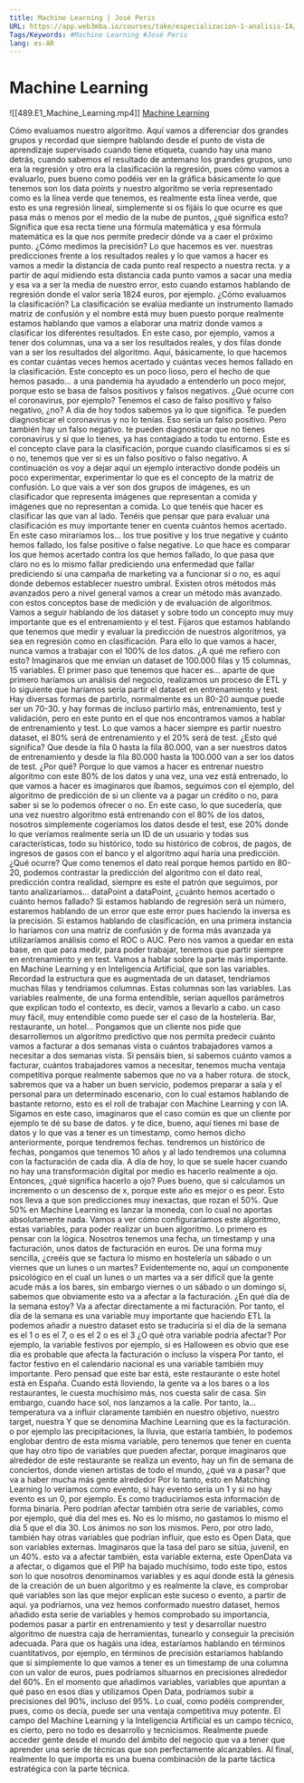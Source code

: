 ```yaml
---
title: Machine Learning | José Peris
URL: https://app.web3mba.io/courses/take/especializacion-1-analisis-IA/lessons/41866154-u5-1-2-machine-learning-jose-peris
Tags/Keywords: #Machine Learning #José Peris
lang: es-AR
---
```

# Machine Learning
![[489.E1_Machine_Learning.mp4]]
[Machine Learning](https://app.web3mba.io/courses/take/especializacion-1-analisis-IA/lessons/41866154-u5-1-2-machine-learning-jose-peris)

Cómo evaluamos nuestro algoritmo. Aquí vamos a diferenciar dos grandes grupos y recordad que siempre hablando desde el punto de vista de aprendizaje supervisado cuando tiene etiqueta, cuando hay una mano detrás, cuando sabemos el resultado de antemano los grandes grupos, uno era la regresión y otro era la clasificación la regresión, pues cómo vamos a evaluarlo, pues bueno como podéis ver en la gráfica básicamente lo que tenemos son los data points y nuestro algoritmo se vería representado como es la línea verde que tenemos, es realmente esta línea verde, que esto es una regresión lineal, simplemente si os fijáis lo que ocurre es que pasa más o menos por el medio de la nube de puntos, ¿qué significa esto? Significa que esa recta tiene una fórmula matemática y esa fórmula matemática es la que nos permite predecir dónde va a caer el próximo punto. ¿Cómo medimos la precisión? Lo que hacemos es ver. nuestras predicciones frente a los resultados reales y lo que vamos a hacer es vamos a medir la distancia de cada punto real respecto a nuestra recta. y a partir de aquí midiendo esta distancia cada punto vamos a sacar una media y esa va a ser la media de nuestro error, esto cuando estamos hablando de regresión donde el valor sería 1824 euros, por ejemplo. ¿Cómo evaluamos la clasificación? La clasificación se evalúa mediante un instrumento llamado matriz de confusión y el nombre está muy buen puesto porque realmente estamos hablando que vamos a elaborar una matriz donde vamos a clasificar los diferentes resultados. En este caso, por ejemplo, vamos a tener dos columnas, una va a ser los resultados reales, y dos filas donde van a ser los resultados del algoritmo. Aquí, básicamente, lo que hacemos es contar cuántas veces hemos acertado y cuántas veces hemos fallado en la clasificación. Este concepto es un poco lioso, pero el hecho de que hemos pasado... a una pandemia ha ayudado a entenderlo un poco mejor, porque esto se basa de falsos positivos y falsos negativos. ¿Qué ocurre con el coronavirus, por ejemplo? Tenemos el caso de falso positivo y falso negativo, ¿no? A día de hoy todos sabemos ya lo que significa. Te pueden diagnosticar el coronavirus y no lo tenías. Eso sería un falso positivo. Pero también hay un falso negativo. te pueden diagnosticar que no tienes coronavirus y sí que lo tienes, ya has contagiado a todo tu entorno. Este es el concepto clave para la clasificación, porque cuando clasificamos si es sí o no, tenemos que ver si es un falso positivo o falso negativo. A continuación os voy a dejar aquí un ejemplo interactivo donde podéis un poco experimentar, experimentar lo que es el concepto de la matriz de confusión. Lo que vais a ver son dos grupos de imágenes, es un clasificador que representa imágenes que representan a comida y imágenes que no representan a comida. Lo que tenéis que hacer es clasificar las que van al lado. Tenéis que pensar que para evaluar una clasificación es muy importante tener en cuenta cuántos hemos acertado. En este caso miraríamos los... los true positive y los true negative y cuánto hemos fallado, los false positive o false negative. Lo que hace es comparar los que hemos acertado contra los que hemos fallado, lo que pasa que claro no es lo mismo fallar prediciendo una enfermedad que fallar prediciendo si una campaña de marketing va a funcionar sí o no, es aquí donde debemos establecer nuestro umbral. Existen otros métodos más avanzados pero a nivel general vamos a crear un método más avanzado. con estos conceptos base de medición y de evaluación de algoritmos. Vamos a seguir hablando de los dataset y sobre todo un concepto muy muy importante que es el entrenamiento y el test. Fijaros que estamos hablando que tenemos que medir y evaluar la predicción de nuestros algoritmos, ya sea en regresión como en clasificación. Para ello lo que vamos a hacer, nunca vamos a trabajar con el 100% de los datos. ¿A qué me refiero con esto? Imaginaros que me envían un dataset de 100.000 filas y 15 columnas, 15 variables. El primer paso que tenemos que hacer es... aparte de que primero haríamos un análisis del negocio, realizamos un proceso de ETL y lo siguiente que haríamos sería partir el dataset en entrenamiento y test. Hay diversas formas de partirlo, normalmente es un 80-20 aunque puede ser un 70-30. y hay formas de incluso partirlo más, entrenamiento, test y validación, pero en este punto en el que nos encontramos vamos a hablar de entrenamiento y test. Lo que vamos a hacer siempre es partir nuestro dataset, el 80% será de entrenamiento y el 20% será de test. ¿Esto qué significa? Que desde la fila 0 hasta la fila 80.000, van a ser nuestros datos de entrenamiento y desde la fila 80.000 hasta la 100.000 van a ser los datos de test. ¿Por qué? Porque lo que vamos a hacer es entrenar nuestro algoritmo con este 80% de los datos y una vez, una vez está entrenado, lo que vamos a hacer es imaginaros que íbamos, seguimos con el ejemplo, del algoritmo de predicción de si un cliente va a pagar un crédito o no, para saber si se lo podemos ofrecer o no. En este caso, lo que sucedería, que una vez nuestro algoritmo está entrenando con el 80% de los datos, nosotros simplemente cogeríamos los datos desde el test, ese 20% donde lo que veríamos realmente sería un ID de un usuario y todas sus características, todo su histórico, todo su histórico de cobros, de pagos, de ingresos de gasos con el banco y el algoritmo aquí haría una predicción. ¿Qué ocurre? Que como tenemos el dato real porque hemos partido en 80-20, podemos contrastar la predicción del algoritmo con el dato real, predicción contra realidad, siempre es este el patrón que seguimos, por tanto analizaríamos... dataPoint a dataPoint, ¿cuánto hemos acertado o cuánto hemos fallado? Si estamos hablando de regresión será un número, estaremos hablando de un error que este error pues haciendo la inversa es la precisión. Si estamos hablando de clasificación, en una primera instancia lo haríamos con una matriz de confusión y de forma más avanzada ya utilizaríamos análisis como el ROC o AUC. Pero nos vamos a quedar en esta base, en que para medir, para poder trabajar, tenemos que partir siempre en entrenamiento y en test. Vamos a hablar sobre la parte más importante. en Machine Learning y en Inteligencia Artificial, que son las variables. Recordad la estructura que es augmentada de un dataset, tendríamos muchas filas y tendríamos columnas. Estas columnas son las variables. Las variables realmente, de una forma entendible, serían aquellos parámetros que explican todo el contexto, es decir, vamos a llevarlo a cabo. un caso muy fácil, muy entendible como puede ser el caso de la hostelería. Bar, restaurante, un hotel... Pongamos que un cliente nos pide que desarrollemos un algoritmo predictivo que nos permita predecir cuánto vamos a facturar a dos semanas vista o cuántos trabajadores vamos a necesitar a dos semanas vista. Si pensáis bien, si sabemos cuánto vamos a facturar, cuántos trabajadores vamos a necesitar, tenemos mucha ventaja competitiva porque realmente sabemos que no va a haber rotura. de stock, sabremos que va a haber un buen servicio, podemos preparar a sala y el personal para un determinado escenario, con lo cual estamos hablando de bastante retorno, esto es el roll de trabajar con Machine Learning y con IA. Sigamos en este caso, imaginaros que el caso común es que un cliente por ejemplo te dé su base de datos. y te dice, bueno, aquí tienes mi base de datos y lo que vas a tener es un timestamp, como hemos dicho anteriormente, porque tendremos fechas. tendremos un histórico de fechas, pongamos que tenemos 10 años y al lado tendremos una columna con la facturación de cada día. A día de hoy, lo que se suele hacer cuando no hay una transformación digital por medio es hacerlo realmente a ojo. Entonces, ¿qué significa hacerlo a ojo? Pues bueno, que si calculamos un incremento o un descenso de x, porque este año es mejor o es peor. Esto nos lleva a que son predicciones muy inexactas, que rozan el 50%. Que 50% en Machine Learning es lanzar la moneda, con lo cual no aportas absolutamente nada. Vamos a ver cómo configuraríamos este algoritmo, estas variables, para poder realizar un buen algoritmo. Lo primero es pensar con la lógica. Nosotros tenemos una fecha, un timestamp y una facturación, unos datos de facturación en euros. De una forma muy sencilla, ¿creéis que se factura lo mismo en hostelería un sábado o un viernes que un lunes o un martes? Evidentemente no, aquí un componente psicológico en el cual un lunes o un martes va a ser difícil que la gente acude más a los bares, sin embargo viernes o un sábado o un domingo sí, sabemos que obviamente esto va a afectar a la facturación. ¿En qué día de la semana estoy? Va a afectar directamente a mi facturación. Por tanto, el día de la semana es una variable muy importante que haciendo ETL la podemos añadir a nuestro dataset esto se traduciría si el día de la semana es el 1 o es el 7, o es el 2 o es el 3 ¿O qué otra variable podría afectar? Por ejemplo, la variable festivos por ejemplo, si es Halloween es obvio que ese día es probable que afecta la facturación o incluso la víspera Por tanto, el factor festivo en el calendario nacional es una variable también muy importante. Pero pensad que este bar está, este restaurante o este hotel está en España. Cuando está lloviendo, la gente va a los bares o a los restaurantes, le cuesta muchísimo más, nos cuesta salir de casa. Sin embargo, cuando hace sol, nos lanzamos a la calle. Por tanto, la... temperatura va a influir claramente también en nuestro objetivo, nuestro target, nuestra Y que se denomina Machine Learning que es la facturación. o por ejemplo las precipitaciones, la lluvia, que estaría también, lo podemos englobar dentro de esta misma variable, pero tenemos que tener en cuenta que hay otro tipo de variables que pueden afectar, porque imaginaros que alrededor de este restaurante se realiza un evento, hay un fin de semana de conciertos, donde vienen artistas de todo el mundo, ¿qué va a pasar? que va a haber mucha más gente alrededor Por lo tanto, esto en Matching Learning lo veríamos como evento, si hay evento sería un 1 y si no hay evento es un 0, por ejemplo. Es como traduciríamos esta información de forma binaria. Pero podrían afectar también otra serie de variables, como por ejemplo, qué día del mes es. No es lo mismo, no gastamos lo mismo el día 5 que el día 30. Los ánimos no son los mismos. Pero, por otro lado, también hay otras variables que podrían influir, que esto es Open Data, que son variables externas. Imaginaros que la tasa del paro se sitúa, juvenil, en un 40%. esto va a afectar también, esta variable externa, este OpenData va a afectar, o digamos que el PIP ha bajado muchísimo, todo este tipo, estos son lo que nosotros denominamos variables y es aquí donde está la génesis de la creación de un buen algoritmo y es realmente la clave, es comprobar qué variables son las que mejor explican este suceso o evento, a partir de aquí. ya podríamos, una vez hemos conformado nuestro dataset, hemos añadido esta serie de variables y hemos comprobado su importancia, podemos pasar a partir en entrenamiento y test y desarrollar nuestro algoritmo de nuestra caja de herramientas, tunearlo y conseguir la precisión adecuada. Para que os hagáis una idea, estaríamos hablando en términos cuantitativos, por ejemplo, en términos de precisión estaríamos hablando que si simplemente lo que vamos a tener es un timestamp de una columna con un valor de euros, pues podríamos situarnos en precisiones alrededor del 60%. En el momento que añadimos variables, variables que apuntan a qué paso en esos días y utilizamos Open Data, podríamos subir a precisiones del 90%, incluso del 95%. Lo cual, como podéis comprender, pues, como os decía, puede ser una ventaja competitiva muy potente. El campo del Machine Learning y la Inteligencia Artificial es un campo técnico, es cierto, pero no todo es desarrollo y tecnicismos. Realmente puede acceder gente desde el mundo del ámbito del negocio que va a tener que aprender una serie de técnicas que son perfectamente alcanzables. Al final, realmente lo que importa es una buena combinación de la parte táctica estratégica con la parte técnica.